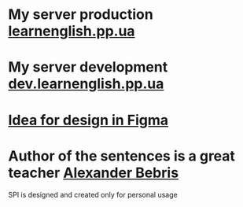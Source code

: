 # My server production [**learnenglish.pp.ua**](https://learnenglish.pp.ua) 
# My server development [**dev.learnenglish.pp.ua**](https://dev.learnenglish.pp.ua) 
# [**Idea for design in Figma**](https://www.figma.com/file/3jwk1NgL33lgIct26aPXE7/Academy-kids?node-id=129%3A496)
# Author of the sentences is a great teacher [Alexander Bebris](https://www.youtube.com/playlist?list=PLD6SPjEPomasNzHuJpcS1Fxa2PYf1Bm-x)
SPI is designed and created only for personal usage
